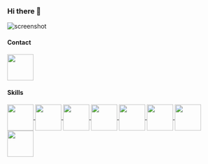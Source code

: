 ### Hi there 👋

![screenshot](https://media.giphy.com/media/v1.Y2lkPTc5MGI3NjExZWY2aXFuNHF1cHJiZjI4eDRycDF5ajdmeXlra21qcThrejBscHVseSZlcD12MV9pbnRlcm5hbF9naWZfYnlfaWQmY3Q9Zw/qgQUggAC3Pfv687qPC/giphy.gif)

#### Contact

<a href="https://www.linkedin.com/in/rafael-lordi/" target="_blank">
  <img src="https://cdn.jsdelivr.net/gh/devicons/devicon/icons/linkedin/linkedin-original.svg" align="center" heigth="50" width="60">
</a>

#### Skills

<a href="#" target="_blank">
  <img src="https://cdn.jsdelivr.net/gh/devicons/devicon@latest/icons/csharp/csharp-original.svg" align="center" heigth="50" width="60">
</a>

<a href="#" target="_blank">
  <img src="https://cdn.jsdelivr.net/gh/devicons/devicon@latest/icons/dotnetcore/dotnetcore-original.svg" align="center" heigth="50" width="60">
</a>

<a href="#" target="_blank">
  <img src="https://cdn.jsdelivr.net/gh/devicons/devicon@latest/icons/dot-net/dot-net-plain-wordmark.svg" align="center" heigth="50" width="60">
</a>

<a href="#" target="_blank">
  <img src="https://cdn.jsdelivr.net/gh/devicons/devicon@latest/icons/microsoftsqlserver/microsoftsqlserver-original-wordmark.svg" align="center" heigth="50" width="60">
</a>

<a href="#" target="_blank">
  <img src="https://cdn.jsdelivr.net/gh/devicons/devicon@latest/icons/github/github-original-wordmark.svg" align="center" heigth="50" width="60">
</a>

<a href="#" target="_blank">
  <img src="https://cdn.jsdelivr.net/gh/devicons/devicon@latest/icons/html5/html5-original-wordmark.svg" align="center" heigth="50" width="60">
</a>

<a href="#" target="_blank">
  <img src="https://cdn.jsdelivr.net/gh/devicons/devicon@latest/icons/css3/css3-original-wordmark.svg" align="center" heigth="50" width="60">
</a>

<a href="#" target="_blank">
  <img src="https://cdn.jsdelivr.net/gh/devicons/devicon@latest/icons/javascript/javascript-original.svg" align="center" heigth="50" width="60">
</a>
